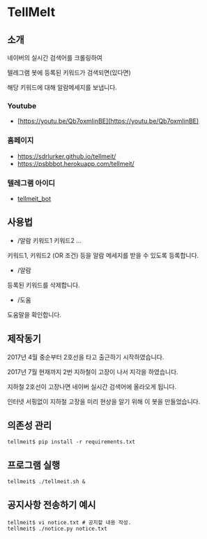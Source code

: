 # TellMeIt

## 소개

네이버의 실시간 검색어를 크롤링하여

텔레그램 봇에 등록된 키워드가 검색되면(있다면)

해당 키워드에 대해 알람메세지를 보냅니다.

### Youtube 

* [https://youtu.be/Qb7oxmlinBE](https://youtu.be/Qb7oxmlinBE)

### 홈페이지 

* https://sdrlurker.github.io/tellmeit/
* https://psbbbot.herokuapp.com/tellmeit/

### 텔레그램 아이디
* [tellmeit_bot](https://telegram.me/tellmeit_bot)

## 사용법

* /알람 키워드1 키워드2 ...

키워드1, 키워드2 (OR 조건) 등을 알람 메세지를 받을 수 있도록 등록합니다.

* /알람

등록된 키워드를 삭제합니다.

* /도움

도움말을 확인합니다.

## 제작동기

2017년 4월 중순부터 2호선을 타고 출근하기 시작하였습니다.

2017년 7월 현재까지 2번 지하철이 고장이 나서 지각을 하였습니다.

지하철 2호선이 고장나면 네이버 실시간 검색어에 올라오게 됩니다.

인터넷 서핑없이 지하철 고장을 미리 현상을 알기 위해 이 봇을 만들었습니다.

## 의존성 관리

```shell
tellmeit$ pip install -r requirements.txt
```

## 프로그램 실행

```shell
tellmeit$ ./tellmeit.sh &
```

## 공지사항 전송하기 예시

```shell
tellmeit$ vi notice.txt # 공지할 내용 작성.
tellmeit$ ./notice.py notice.txt
```
